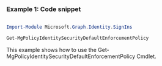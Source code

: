 ### Example 1: Code snippet

```powershell

Import-Module Microsoft.Graph.Identity.SignIns

Get-MgPolicyIdentitySecurityDefaultEnforcementPolicy

```
This example shows how to use the Get-MgPolicyIdentitySecurityDefaultEnforcementPolicy Cmdlet.

